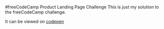#freeCodeCamp Product Landing Page Challenge
This is just my solution to the freeCodeCamp challenge.

It can be viewed on [codepen](https://codepen.io/MP7373/pen/pQPEBq)